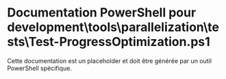 # Documentation PowerShell pour development\tools\parallelization\tests\Test-ProgressOptimization.ps1

Cette documentation est un placeholder et doit être générée par un outil PowerShell spécifique.
